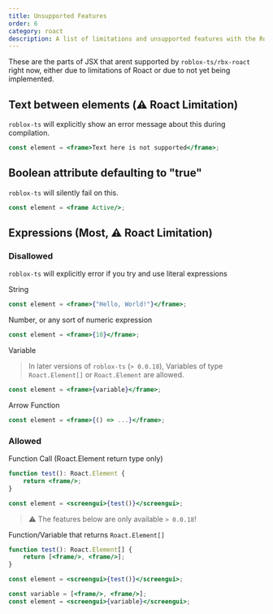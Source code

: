 ```yaml
---
title: Unsupported Features
order: 6
category: roact
description: A list of limitations and unsupported features with the Roact library and roblox-ts.
---
```


These are the parts of JSX that arent supported by `roblox-ts/rbx-roact` right now, either due to limitations of Roact or due to not yet being implemented.

## Text between elements (⚠️ Roact Limitation)
`roblox-ts` will explicitly show an error message about this during compilation.
```jsx
const element = <frame>Text here is not supported</frame>;
```

## Boolean attribute defaulting to "true"
`roblox-ts` will silently fail on this.
```jsx
const element = <frame Active/>;
```

## Expressions (Most, ⚠️ Roact Limitation)
### Disallowed
`roblox-ts` will explicitly error if you try and use literal expressions

String
```jsx
const element = <frame>{"Hello, World!"}</frame>;
```
Number, or any sort of numeric expression
```jsx
const element = <frame>{10}</frame>;
```
Variable 

> In later versions of `roblox-ts` (`> 0.0.18`), Variables of type `Roact.Element[]` or `Roact.Element` are allowed.

```jsx
const element = <frame>{variable}</frame>;
```

Arrow Function
```jsx
const element = <frame>{() => ...}</frame>;
```

### Allowed
Function Call (Roact.Element return type only)
```jsx
function test(): Roact.Element {
    return <frame/>;
}

const element = <screengui>{test()}</screengui>;
```

> ⚠️ The features below are only available `> 0.0.18`!

Function/Variable that returns `Roact.Element[]`
```jsx
function test(): Roact.Element[] {
    return [<frame/>, <frame/>];
}

const element = <screengui>{test()}</screengui>;
```
```jsx
const variable = [<frame/>, <frame/>];
const element = <screengui>{variable}</screengui>;
```